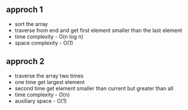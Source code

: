 ## approch 1

- sort the array
- traverse from end and get first element smaller than the last element
- time complexity - O(n log n)
- space complexity - O(1)

## approch 2

- traverse the array two times
- one time get largest element
- second time get element smaller than current but greater than all
- time complexity - O(n)
- auxiliary space - O(1)
